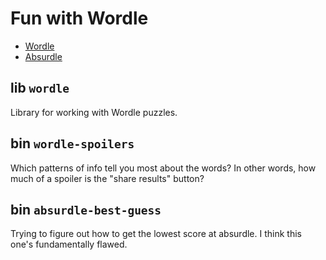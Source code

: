 # Fun with Wordle

* [Wordle](https://www.nytimes.com/games/wordle/index.html)
* [Absurdle](https://qntm.org/files/absurdle/absurdle.html)

## lib `wordle`

Library for working with Wordle puzzles.

## bin `wordle-spoilers`

Which patterns of info tell you most about the words? In other words, how much of a spoiler is the "share results" button?

## bin `absurdle-best-guess`

Trying to figure out how to get the lowest score at absurdle. I think this one's fundamentally flawed.
